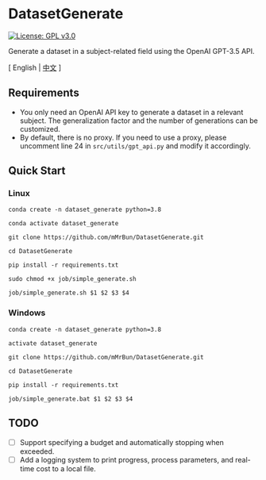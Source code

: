 # DatasetGenerate

[//]: # (![GitHub Repo stars]&#40;https://img.shields.io/github/stars/mMrBun/DatasetGenerate?style=social&#41;)
[![License: GPL v3.0](https://img.shields.io/badge/License-GPLv3-blue.svg)](https://www.gnu.org/licenses/gpl-3.0)

Generate a dataset in a subject-related field using the OpenAI GPT-3.5 API.


\[ English | [中文](README_zh.md) \]

## Requirements
- You only need an OpenAI API key to generate a dataset in a relevant subject. The generalization factor and the number of generations can be customized.
- By default, there is no proxy. If you need to use a proxy, please uncomment line 24 in `src/utils/gpt_api.py` and modify it accordingly.

## Quick Start
### Linux
```shell
conda create -n dataset_generate python=3.8

conda activate dataset_generate

git clone https://github.com/mMrBun/DatasetGenerate.git

cd DatasetGenerate

pip install -r requirements.txt

sudo chmod +x job/simple_generate.sh

job/simple_generate.sh $1 $2 $3 $4
```

### Windows
```shell
conda create -n dataset_generate python=3.8

activate dataset_generate

git clone https://github.com/mMrBun/DatasetGenerate.git

cd DatasetGenerate

pip install -r requirements.txt

job/simple_generate.bat $1 $2 $3 $4
```

## TODO

- [ ] Support specifying a budget and automatically stopping when exceeded.
- [ ] Add a logging system to print progress, process parameters, and real-time cost to a local file.